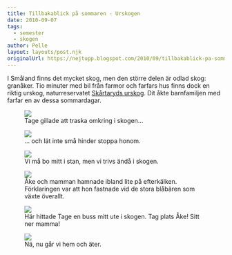 ```yaml
---
title: Tillbakablick på sommaren - Urskogen
date: 2010-09-07
tags: 
  - semester
  - skogen	
author: Pelle
layout: layouts/post.njk
originalUrl: https://nejtupp.blogspot.com/2010/09/tillbakablick-pa-sommaren-urskogen.html
---
```


I Småland finns det mycket skog, men den större delen är odlad skog: granåker. Tio minuter med bil från farmor och farfars hus finns dock en riktig urskog, naturreservatet 
[Skårtaryds urskog](http://www.lst.se/kronoberg/amnen/Naturvard/Naturreservat/vaxjo/skartaryds_urskog/). Dit åkte barnfamiljen med farfar en av dessa sommardagar.

<figure>
	<img src="../../../img/2010/09/Urskogen+i+Sk%C3%A5rtaryd-_MG_3830.jpg"> 
	<figcaption>Tage gillade att traska omkring i skogen...</figcaption>
</figure>

<figure>
	<img src="../../../img/2010/09/Urskogen+i+Sk%C3%A5rtaryd-_MG_3807.jpg"> 
	<figcaption>... och lät inte små hinder stoppa honom.</figcaption>
</figure>

<figure>
	<img src="../../../img/2010/09/Urskogen+i+Sk%C3%A5rtaryd-_MG_3806.jpg"> 
	<figcaption>Vi må bo mitt i stan, men vi trivs ändå i skogen.</figcaption>
</figure>
	
<figure>
	<img src="../../../img/2010/09/Urskogen+i+Sk%C3%A5rtaryd-_MG_3816.jpg"> 
	<figcaption>Åke och mamman hamnade ibland lite på efterkälken. Förklaringen var att hon fastnade vid de stora blåbären som växte överallt.</figcaption>
</figure>

<figure>
	<img src="../../../img/2010/09/Urskogen+i+Sk%C3%A5rtaryd-_MG_3820.jpg"> 
	<figcaption>Här hittade Tage en buss mitt ute i skogen. Tag plats Åke! Sitt ner mamma!</figcaption>
</figure>

<figure>
	<img src="../../../img/2010/09/Urskogen+i+Sk%C3%A5rtaryd-_MG_3824.jpg"> 
	<figcaption>Nä, nu går vi hem och äter.</figcaption>
</figure>